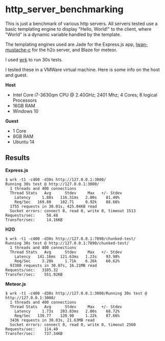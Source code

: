 # http_server_benchmarking
This is just a benchmark of various http servers. All servers tested use a basic templating engine to display "Hello, World!" to the client, where "World" is a dynamic variable handled by the template.

The templating engines used are Jade for the Express.js app, [lwan-mustache-c](https://github.com/adam-hanna/lwan-mustache-c) for the h2o server, and Blaze for meteor.

I used [wrk](https://github.com/wg/wrk) to run 30s tests.

I tested these in a VMWare virtual machine. Here is some info on the host and guest.

**Host**

* Intel Core i7-3630qm CPU @ 2.40GHz; 2401 Mhz; 4 Cores; 8 logical Processors
* 16GB RAM
* Windows 10

**Guest**

* 1 Core
* 8GB RAM
* Ubuntu 14

## Results

**Express.js**
```
$ wrk -t1 -c400 -d30s http://127.0.0.1:3000/ 
Running 30s test @ http://127.0.0.1:3000/
  1 threads and 400 connections
  Thread Stats   Avg      Stdev     Max   +/- Stdev
    Latency     1.88s   116.31ms   2.00s    81.40%
    Req/Sec   169.80    102.71     0.92k    88.66%
  1755 requests in 30.01s, 425.04KB read
  Socket errors: connect 0, read 0, write 0, timeout 1513
Requests/sec:     58.48
Transfer/sec:     14.16KB
```

**H2O**
```
$ wrk -t1 -c400 -d30s http://127.0.0.1:7890/chunked-test/
Running 30s test @ http://127.0.0.1:7890/chunked-test/
  1 threads and 400 connections
  Thread Stats   Avg      Stdev     Max   +/- Stdev
    Latency   141.16ms  121.63ms   1.23s    93.98%
    Req/Sec     3.20k     1.71k    6.26k    60.62%
  93380 requests in 30.07s, 16.21MB read
Requests/sec:   3105.32
Transfer/sec:    551.92KB
```

**Meteor.js**
```
$ wrk -t1 -c400 -d30s http://127.0.0.1:3000/Running 30s test @ http://127.0.0.1:3000/
  1 threads and 400 connections
  Thread Stats   Avg      Stdev     Max   +/- Stdev
    Latency     1.73s   203.83ms   2.00s    68.72%
    Req/Sec   139.77    120.98     1.22k    87.66%
  3436 requests in 30.03s, 21.63MB read
  Socket errors: connect 0, read 0, write 0, timeout 2560
Requests/sec:    114.40
Transfer/sec:    737.34KB
```